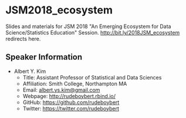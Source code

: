 # JSM2018_ecosystem
Slides and materials for JSM 2018 "An Emerging Ecosystem for Data Science/Statistics Education" Session. <http://bit.ly/2018JSM_ecosystem> redirects here.

## Speaker Information

* Albert Y. Kim
    + Title: Assistant Professor of Statistical and Data Sciences
    + Affiliation: Smith College, Northampton MA
    + Email: <albert.ys.kim@gmail.com>
    + Webpage: <http://rudeboybert.rbind.io/>
    + GitHub: <https://github.com/rudeboybert>
    + Twitter: <https://twitter.com/rudeboybert>
    

